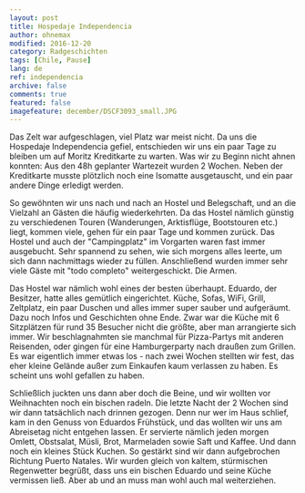 ```yaml
---
layout: post
title: Hospedaje Independencia
author: ohnemax
modified: 2016-12-20
category: Radgeschichten
tags: [Chile, Pause]
lang: de
ref: independencia
archive: false
comments: true
featured: false
imagefeature: december/DSCF3093_small.JPG
---
```


Das Zelt war aufgeschlagen, viel Platz war meist nicht. Da uns die Hospedaje Independencia gefiel, entschieden wir uns ein paar Tage zu bleiben um auf Moritz Kreditkarte zu warten. Was wir zu Beginn nicht ahnen konnten: Aus den 48h geplanter Wartezeit wurden 2 Wochen. Neben der Kreditkarte musste plötzlich noch eine Isomatte ausgetauscht, und ein paar andere Dinge erledigt werden.

So gewöhnten wir uns nach und nach an Hostel und Belegschaft, und an die Vielzahl an Gästen die häufig wiederkehrten. Da das Hostel nämlich günstig zu verschiedenen Touren (Wanderungen, Arktisflüge, Bootstouren etc.) liegt, kommen viele, gehen für ein paar Tage und kommen zurück. Das Hostel und auch der "Campingplatz" im Vorgarten waren fast immer ausgebucht. Sehr spannend zu sehen, wie sich morgens alles leerte, um sich dann nachmittags wieder zu füllen. Anschließend wurden immer sehr viele Gäste mit "todo completo" weitergeschickt. Die Armen.

Das Hostel war nämlich wohl eines der besten überhaupt. Eduardo, der Besitzer, hatte alles gemütlich eingerichtet. Küche, Sofas, WiFi, Grill, Zeltplatz, ein paar Duschen und alles immer super sauber und aufgeräumt. Dazu noch Infos und Geschichten ohne Ende. Zwar war die Küche mit 6 Sitzplätzen für rund 35 Besucher nicht die größte, aber man arrangierte sich immer. Wir beschlagnahmten sie manchmal für Pizza-Partys mit anderen Reisenden, oder gingen für eine Hamburgerparty nach draußen zum Grillen. Es war eigentlich immer etwas los - nach zwei Wochen stellten wir fest, das eher kleine Gelände außer zum Einkaufen kaum verlassen zu haben. Es scheint uns wohl gefallen zu haben.

Schließlich juckten uns dann aber doch die Beine, und wir wollten vor Weihnachten noch ein bischen radeln. Die letzte Nacht der 2 Wochen sind wir dann tatsächlich nach drinnen gezogen. Denn nur wer im Haus schlief, kam in den Genuss von Eduardos Frühstück, und das wollten wir uns am Abreisetag nicht entgehen lassen. Er servierte nämlich jeden morgen Omlett, Obstsalat, Müsli, Brot, Marmeladen sowie Saft und Kaffee. Und dann noch ein kleines Stück Kuchen. So gestärkt sind wir dann aufgebrochen Richtung Puerto Natales. Wir wurden gleich von kaltem, stürmischen Regenwetter begrüßt, dass uns ein bischen Eduardo und seine Küche vermissen ließ. Aber ab und an muss man wohl auch mal weiterziehen.

